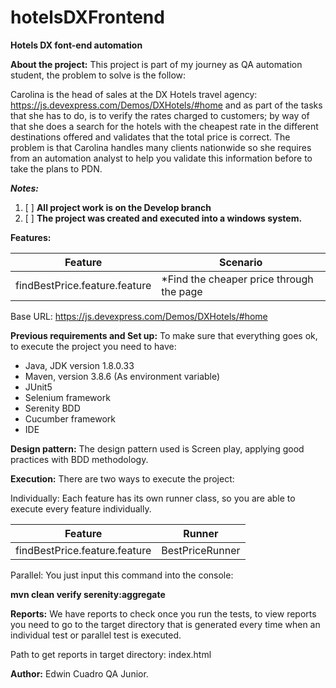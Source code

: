 # hotelsDXFrontend
**Hotels DX font-end automation**

**About the project:**
This project is part of my journey as QA automation student, the problem to solve is the follow:

Carolina is the head of sales at the DX Hotels travel agency:
https://js.devexpress.com/Demos/DXHotels/#home and as part of the tasks that
she has to do, is to verify the rates charged to customers; by way of
that she does a search for the hotels with the cheapest rate in the
different destinations offered and validates that the total price is correct. The problem
is that Carolina handles many clients nationwide so she requires
from an automation analyst to help you validate this information before
to take the plans to PDN.

**_Notes:_**

1. [ ] **All project work is on the Develop branch**
2. [ ] **The project was created and executed into a windows system.**

**Features:**

| Feature                       | Scenario                                 |
|-------------------------------|------------------------------------------|
| findBestPrice.feature.feature | *Find the cheaper price through the page |


Base URL: https://js.devexpress.com/Demos/DXHotels/#home

**Previous requirements and Set up:**
To make sure that everything goes ok, to execute the project you need to have:

* Java, JDK version 1.8.0.33
* Maven, version 3.8.6 (As environment variable)
* JUnit5
* Selenium framework
* Serenity BDD
* Cucumber framework
* IDE

**Design pattern:**
The design pattern used is Screen play, applying good practices with BDD methodology.

**Execution:**
There are two ways to execute the project:

Individually:
Each feature has its own runner class, so you are able to execute every feature individually.

| Feature                         | Runner          |
|---------------------------------|-----------------|
| findBestPrice.feature.feature   | BestPriceRunner |

Parallel:
You just input this command into the console:

**mvn clean verify serenity:aggregate**

**Reports:**
We have reports to check once you run the tests, to view reports you need to go to the target directory that is
generated every time when an individual test or parallel test is executed.

Path to get reports in target directory:
index.html

**Author:**
Edwin Cuadro
QA Junior. 

